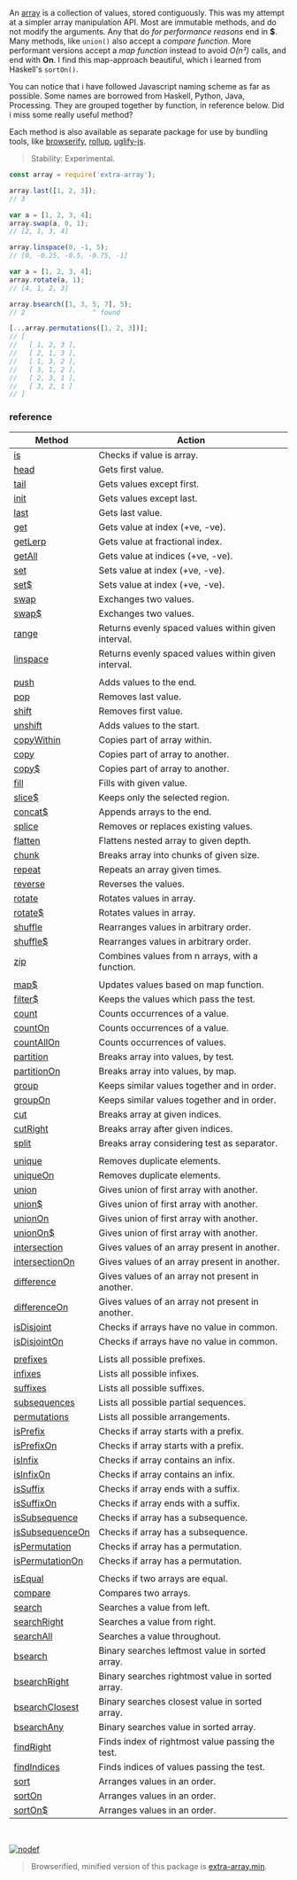An [array] is a collection of values, stored contiguously.
This was my attempt at a simpler array manipulation API. Most are immutable methods,
and do not modify the arguments. Any that do *for performance reasons* end in **$**.
Many methods, like `union()` also accept a *compare function*. More performant
versions accept a *map function* instead to avoid *O(n²)* calls, and end with **On**.
I find this map-approach beautiful, which i learned from Haskell's `sortOn()`.

You can notice that i have followed Javascript naming scheme as far as possible.
Some names are borrowed from Haskell, Python, Java, Processing. They are grouped
together by function, in reference below. Did i miss some really useful method?

Each method is also available as separate package for use by bundling tools,
like [browserify], [rollup], [uglify-js].

> Stability: Experimental.

```javascript
const array = require('extra-array');

array.last([1, 2, 3]);
// 3

var a = [1, 2, 3, 4];
array.swap(a, 0, 1);
// [2, 1, 3, 4]

array.linspace(0, -1, 5);
// [0, -0.25, -0.5, -0.75, -1]

var a = [1, 2, 3, 4];
array.rotate(a, 1);
// [4, 1, 2, 3]

array.bsearch([1, 3, 5, 7], 5);
// 2                 ^ found

[...array.permutations([1, 2, 3])];
// [
//   [ 1, 2, 3 ],
//   [ 2, 1, 3 ],
//   [ 1, 3, 2 ],
//   [ 3, 1, 2 ],
//   [ 2, 3, 1 ],
//   [ 3, 2, 1 ]
// ]
```

### reference

| Method                | Action
|-----------------------|-------
| [is]                  | Checks if value is array.
| [head]                | Gets first value.
| [tail]                | Gets values except first.
| [init]                | Gets values except last.
| [last]                | Gets last value.
| [get]                 | Gets value at index (+ve, -ve).
| [getLerp]             | Gets value at fractional index.
| [getAll]              | Gets value at indices (+ve, -ve).
| [set]                 | Sets value at index (+ve, -ve).
| [set$]                | Sets value at index (+ve, -ve).
| [swap]                | Exchanges two values.
| [swap$]               | Exchanges two values.
| [range]               | Returns evenly spaced values within given interval.
| [linspace]            | Returns evenly spaced values within given interval.
|                       | 
| [push]                | Adds values to the end. 
| [pop]                 | Removes last value.
| [shift]               | Removes first value.
| [unshift]             | Adds values to the start.
| [copyWithin]          | Copies part of array within.
| [copy]                | Copies part of array to another.
| [copy$]               | Copies part of array to another.
| [fill]                | Fills with given value.
| [slice$]              | Keeps only the selected region.
| [concat$]             | Appends arrays to the end.
| [splice]              | Removes or replaces existing values.
| [flatten]             | Flattens nested array to given depth.
| [chunk]               | Breaks array into chunks of given size.
| [repeat]              | Repeats an array given times.
| [reverse]             | Reverses the values.
| [rotate]              | Rotates values in array.
| [rotate$]             | Rotates values in array.
| [shuffle]             | Rearranges values in arbitrary order.
| [shuffle$]            | Rearranges values in arbitrary order.
| [zip]                 | Combines values from n arrays, with a function.
|                       | 
| [map$]                | Updates values based on map function.
| [filter$]             | Keeps the values which pass the test.
| [count]               | Counts occurrences of a value.
| [countOn]             | Counts occurrences of a value.
| [countAllOn]          | Counts occurrences of values.
| [partition]           | Breaks array into values, by test.
| [partitionOn]         | Breaks array into values, by map.
| [group]               | Keeps similar values together and in order.
| [groupOn]             | Keeps similar values together and in order.
| [cut]                 | Breaks array at given indices.
| [cutRight]            | Breaks array after given indices.
| [split]               | Breaks array considering test as separator.
|                       | 
| [unique]              | Removes duplicate elements.
| [uniqueOn]            | Removes duplicate elements.
| [union]               | Gives union of first array with another.
| [union$]              | Gives union of first array with another.
| [unionOn]             | Gives union of first array with another.
| [unionOn$]            | Gives union of first array with another.
| [intersection]        | Gives values of an array present in another.
| [intersectionOn]      | Gives values of an array present in another.
| [difference]          | Gives values of an array not present in another.
| [differenceOn]        | Gives values of an array not present in another.
| [isDisjoint]          | Checks if arrays have no value in common.
| [isDisjointOn]        | Checks if arrays have no value in common.
|                       | 
| [prefixes]            | Lists all possible prefixes.
| [infixes]             | Lists all possible infixes.
| [suffixes]            | Lists all possible suffixes.
| [subsequences]        | Lists all possible partial sequences.
| [permutations]        | Lists all possible arrangements.
| [isPrefix]            | Checks if array starts with a prefix.
| [isPrefixOn]          | Checks if array starts with a prefix.
| [isInfix]             | Checks if array contains an infix.
| [isInfixOn]           | Checks if array contains an infix.
| [isSuffix]            | Checks if array ends with a suffix.
| [isSuffixOn]          | Checks if array ends with a suffix.
| [isSubsequence]       | Checks if array has a subsequence.
| [isSubsequenceOn]     | Checks if array has a subsequence.
| [isPermutation]       | Checks if array has a permutation.
| [isPermutationOn]     | Checks if array has a permutation.
|                       | 
| [isEqual]             | Checks if two arrays are equal.
| [compare]             | Compares two arrays.
| [search]              | Searches a value from left.
| [searchRight]         | Searches a value from right.
| [searchAll]           | Searches a value throughout.
| [bsearch]             | Binary searches leftmost value in sorted array.
| [bsearchRight]        | Binary searches rightmost value in sorted array.
| [bsearchClosest]      | Binary searches closest value in sorted array.
| [bsearchAny]          | Binary searches value in sorted array.
| [findRight]           | Finds index of rightmost value passing the test.
| [findIndices]         | Finds indices of values passing the test.
| [sort]                | Arranges values in an order.
| [sortOn]              | Arranges values in an order.
| [sortOn$]             | Arranges values in an order.

<br>

[![nodef](https://merferry.glitch.me/card/extra-array.svg)](https://nodef.github.io)

> Browserified, minified version of this package is [extra-array.min].

[bsearch]: https://github.com/nodef/extra-array/wiki/bsearch
[bsearchAny]: https://github.com/nodef/extra-array/wiki/bsearchAny
[bsearchClosest]: https://github.com/nodef/extra-array/wiki/bsearchClosest
[bsearchRight]: https://github.com/nodef/extra-array/wiki/bsearchRight
[chunk]: https://github.com/nodef/extra-array/wiki/chunk
[compare]: https://github.com/nodef/extra-array/wiki/compare
[concat$]: https://github.com/nodef/extra-array/wiki/concat$
[copy$]: https://github.com/nodef/extra-array/wiki/copy$
[copy]: https://github.com/nodef/extra-array/wiki/copy
[copyWithin]: https://github.com/nodef/extra-array/wiki/copyWithin
[count]: https://github.com/nodef/extra-array/wiki/count
[countAllOn]: https://github.com/nodef/extra-array/wiki/countAllOn
[countOn]: https://github.com/nodef/extra-array/wiki/countOn
[cut]: https://github.com/nodef/extra-array/wiki/cut
[cutRight]: https://github.com/nodef/extra-array/wiki/cutRight
[difference]: https://github.com/nodef/extra-array/wiki/difference
[differenceOn]: https://github.com/nodef/extra-array/wiki/differenceOn
[fill]: https://github.com/nodef/extra-array/wiki/fill
[filter$]: https://github.com/nodef/extra-array/wiki/filter$
[findIndices]: https://github.com/nodef/extra-array/wiki/findIndices
[findRight]: https://github.com/nodef/extra-array/wiki/findRight
[flatten]: https://github.com/nodef/extra-array/wiki/flatten
[get]: https://github.com/nodef/extra-array/wiki/get
[getAll]: https://github.com/nodef/extra-array/wiki/getAll
[getLerp]: https://github.com/nodef/extra-array/wiki/getLerp
[group]: https://github.com/nodef/extra-array/wiki/group
[groupOn]: https://github.com/nodef/extra-array/wiki/groupOn
[head]: https://github.com/nodef/extra-array/wiki/head
[index]: https://github.com/nodef/extra-array/wiki/index
[infixes]: https://github.com/nodef/extra-array/wiki/infixes
[init]: https://github.com/nodef/extra-array/wiki/init
[intersection]: https://github.com/nodef/extra-array/wiki/intersection
[intersectionOn]: https://github.com/nodef/extra-array/wiki/intersectionOn
[is]: https://github.com/nodef/extra-array/wiki/is
[isDisjoint]: https://github.com/nodef/extra-array/wiki/isDisjoint
[isDisjointOn]: https://github.com/nodef/extra-array/wiki/isDisjointOn
[isEqual]: https://github.com/nodef/extra-array/wiki/isEqual
[isInfix]: https://github.com/nodef/extra-array/wiki/isInfix
[isInfixOn]: https://github.com/nodef/extra-array/wiki/isInfixOn
[isPermutation]: https://github.com/nodef/extra-array/wiki/isPermutation
[isPermutationOn]: https://github.com/nodef/extra-array/wiki/isPermutationOn
[isPrefix]: https://github.com/nodef/extra-array/wiki/isPrefix
[isPrefixOn]: https://github.com/nodef/extra-array/wiki/isPrefixOn
[isSubsequence]: https://github.com/nodef/extra-array/wiki/isSubsequence
[isSubsequenceOn]: https://github.com/nodef/extra-array/wiki/isSubsequenceOn
[isSuffix]: https://github.com/nodef/extra-array/wiki/isSuffix
[isSuffixOn]: https://github.com/nodef/extra-array/wiki/isSuffixOn
[last]: https://github.com/nodef/extra-array/wiki/last
[linspace]: https://github.com/nodef/extra-array/wiki/linspace
[map$]: https://github.com/nodef/extra-array/wiki/map$
[partition]: https://github.com/nodef/extra-array/wiki/partition
[partitionOn]: https://github.com/nodef/extra-array/wiki/partitionOn
[permutations]: https://github.com/nodef/extra-array/wiki/permutations
[pop]: https://github.com/nodef/extra-array/wiki/pop
[prefixes]: https://github.com/nodef/extra-array/wiki/prefixes
[push]: https://github.com/nodef/extra-array/wiki/push
[range]: https://github.com/nodef/extra-array/wiki/range
[repeat]: https://github.com/nodef/extra-array/wiki/repeat
[reverse]: https://github.com/nodef/extra-array/wiki/reverse
[rotate$]: https://github.com/nodef/extra-array/wiki/rotate$
[rotate]: https://github.com/nodef/extra-array/wiki/rotate
[search]: https://github.com/nodef/extra-array/wiki/search
[searchAll]: https://github.com/nodef/extra-array/wiki/searchAll
[searchRight]: https://github.com/nodef/extra-array/wiki/searchRight
[set$]: https://github.com/nodef/extra-array/wiki/set$
[set]: https://github.com/nodef/extra-array/wiki/set
[shift]: https://github.com/nodef/extra-array/wiki/shift
[shuffle$]: https://github.com/nodef/extra-array/wiki/shuffle$
[shuffle]: https://github.com/nodef/extra-array/wiki/shuffle
[slice$]: https://github.com/nodef/extra-array/wiki/slice$
[sort]: https://github.com/nodef/extra-array/wiki/sort
[sortOn$]: https://github.com/nodef/extra-array/wiki/sortOn$
[sortOn]: https://github.com/nodef/extra-array/wiki/sortOn
[splice]: https://github.com/nodef/extra-array/wiki/splice
[split]: https://github.com/nodef/extra-array/wiki/split
[subsequences]: https://github.com/nodef/extra-array/wiki/subsequences
[suffixes]: https://github.com/nodef/extra-array/wiki/suffixes
[swap$]: https://github.com/nodef/extra-array/wiki/swap$
[swap]: https://github.com/nodef/extra-array/wiki/swap
[tail]: https://github.com/nodef/extra-array/wiki/tail
[union$]: https://github.com/nodef/extra-array/wiki/union$
[union]: https://github.com/nodef/extra-array/wiki/union
[unionOn$]: https://github.com/nodef/extra-array/wiki/unionOn$
[unionOn]: https://github.com/nodef/extra-array/wiki/unionOn
[unique]: https://github.com/nodef/extra-array/wiki/unique
[uniqueOn]: https://github.com/nodef/extra-array/wiki/uniqueOn
[unshift]: https://github.com/nodef/extra-array/wiki/unshift
[zip]: https://github.com/nodef/extra-array/wiki/zip

[array]: https://developer.mozilla.org/en-US/docs/Web/JavaScript/Reference/Global_Objects/Array
[browserify]: https://www.npmjs.com/package/browserify
[rollup]: https://www.npmjs.com/package/rollup
[uglify-js]: https://www.npmjs.com/package/uglify-js
[extra-array.min]: https://www.npmjs.com/package/extra-array.min
